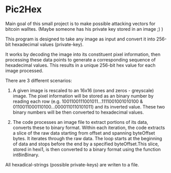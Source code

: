 # Pic2Hex

Main goal of this small project is to make possible attacking vectors for bitcoin walltes.
(Maybe someone has his private key stored in an image ;) )

This program is designed to take any image as input and convert it into 256-bit hexadecimal values (private-key). 

It works by decoding the image into its constituent pixel information, then processing these data points to generate a corresponding sequence of hexadecimal values. 
This results in a unique 256-bit hex value for each image processed.

There are 3 different scenarios:

1) A given image is rescaled to an 16x16 (ones and zeros - greyscale) image. The pixel information will be stored as an binary number by reading each row
   (e.g. 1001100111001011...1111001001010100 & 0110011000110100...0000110110101011) and its inverted value. These two binary numbers will be then converted to hexadecimal values.

2) The code processes an image file to extract portions of its data, converts these to binary format.
   Within each iteration, the code extracts a slice of the raw data starting from offset and spanning byteOffset bytes. It iterates through the raw data.
   The loop starts at the beginning of data and stops before the end by a specified byteOffset.This slice, stored in hexi1, is then converted to a binary format using the function int8inBinary.

All hexadical-strings (possible private-keys) are writen to a file.
